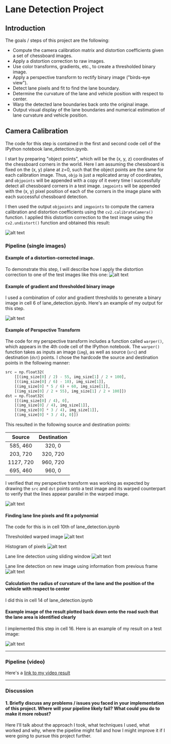 # Lane Detection Project

Introduction
---

The goals / steps of this project are the following:

* Compute the camera calibration matrix and distortion coefficients given a set of chessboard images.
* Apply a distortion correction to raw images.
* Use color transforms, gradients, etc., to create a thresholded binary image.
* Apply a perspective transform to rectify binary image ("birds-eye view").
* Detect lane pixels and fit to find the lane boundary.
* Determine the curvature of the lane and vehicle position with respect to center.
* Warp the detected lane boundaries back onto the original image.
* Output visual display of the lane boundaries and numerical estimation of lane curvature and vehicle position.

[//]: # (Image References)

[image1]: ./images/undistort_output.png "Undistorted"
[image2]: ./images/undistorted.png "Road Transformed"
[image3]: ./images/gradient_threshold.png "Binary Example"
[image4]: ./images/warped.png "Warp Example"
[image5]: ./images/threshold_warped.png "Thresholded Warped"
[image6]: ./images/histogram.png "Histogram"
[image7]: ./images/sliding_window.png "Sliding Window"
[image8]: ./images/previous_polyfit.png "Previous Polyfit"
[image9]: ./images/lane_information.png "Lane Information"
[video1]: ./project_video_output.mp4 "Video"

Camera Calibration
---

The code for this step is contained in the first and second code cell of the IPython notebook lane_detection.ipynb.

I start by preparing "object points", which will be the (x, y, z) coordinates of the chessboard corners in the world. Here I am assuming the chessboard is fixed on the (x, y) plane at z=0, such that the object points are the same for each calibration image.  Thus, `objp` is just a replicated array of coordinates, and `objpoints` will be appended with a copy of it every time I successfully detect all chessboard corners in a test image.  `imgpoints` will be appended with the (x, y) pixel position of each of the corners in the image plane with each successful chessboard detection.  

I then used the output `objpoints` and `imgpoints` to compute the camera calibration and distortion coefficients using the `cv2.calibrateCamera()` function.  I applied this distortion correction to the test image using the `cv2.undistort()` function and obtained this result: 

![alt text][image1]

### Pipeline (single images)

#### Example of a distortion-corrected image.

To demonstrate this step, I will describe how I apply the distortion correction to one of the test images like this one:
![alt text][image2]

#### Example of gradient and thresholded binary image

I used a combination of color and gradient thresholds to generate a binary image in cell 6 of lane_detection.ipynb.  Here's an example of my output for this step. 

![alt text][image3]

#### Example of Perspective Transform

The code for my perspective transform includes a function called `warper()`, which appears in the 4th code cell of the IPython notebook.  The `warper()` function takes as inputs an image (`img`), as well as source (`src`) and destination (`dst`) points.  I chose the hardcode the source and destination points in the following manner:

```python
src = np.float32(
    [[(img_size[0] / 2) - 55, img_size[1] / 2 + 100],
    [((img_size[0] / 6) - 10), img_size[1]],
    [(img_size[0] * 5 / 6) + 60, img_size[1]],
    [(img_size[0] / 2 + 55), img_size[1] / 2 + 100]])
dst = np.float32(
    [[(img_size[0] / 4), 0],
    [(img_size[0] / 4), img_size[1]],
    [(img_size[0] * 3 / 4), img_size[1]],
    [(img_size[0] * 3 / 4), 0]])
```

This resulted in the following source and destination points:

| Source        | Destination   | 
|:-------------:|:-------------:| 
| 585, 460      | 320, 0        | 
| 203, 720      | 320, 720      |
| 1127, 720     | 960, 720      |
| 695, 460      | 960, 0        |

I verified that my perspective transform was working as expected by drawing the `src` and `dst` points onto a test image and its warped counterpart to verify that the lines appear parallel in the warped image.

![alt text][image4]

#### Finding lane line pixels and fit a polynomial 

The code for this is in cell 10th of lane_detection.ipynb

Thresholded warped image
![alt text][image5]


Histogram of pixels
![alt text][image6]


Lane line detection using sliding window
![alt text][image7]


Lane line detection on new image using information from previous frame
![alt text][image8]

#### Calculation the radius of curvature of the lane and the position of the vehicle with respect to center

I did this in cell 14 of lane_detection.ipynb

#### Example image of the result plotted back down onto the road such that the lane area is identified clearly

I implemented this step in cell 16.  Here is an example of my result on a test image:

![alt text][image9]

---

### Pipeline (video)

Here's a [link to my video result](./project_video_output.mp4)

---

### Discussion

#### 1. Briefly discuss any problems / issues you faced in your implementation of this project.  Where will your pipeline likely fail?  What could you do to make it more robust?

Here I'll talk about the approach I took, what techniques I used, what worked and why, where the pipeline might fail and how I might improve it if I were going to pursue this project further.  
